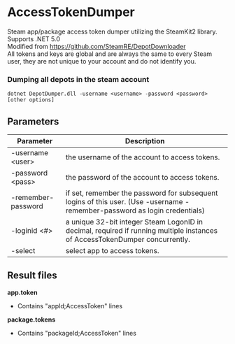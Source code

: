 AccessTokenDumper
===============

Steam app/package access token dumper utilizing the SteamKit2 library. Supports .NET 5.0  
Modified from https://github.com/SteamRE/DepotDownloader  
All tokens and keys are global and are always the same to every Steam user, they are not unique to your account and do not identify you.  

### Dumping all depots in the steam account
```
dotnet DepotDumper.dll -username <username> -password <password> [other options]
```

## Parameters

Parameter | Description
--------- | -----------
-username \<user>		| the username of the account to access tokens.
-password \<pass>		| the password of the account to access tokens.
-remember-password		| if set, remember the password for subsequent logins of this user. (Use -username <username> -remember-password as login credentials)
-loginid \<#>			| a unique 32-bit integer Steam LogonID in decimal, required if running multiple instances of AccessTokenDumper concurrently. 
-select                 | select app to access tokens.
## Result files
**app.token**
* Contains "appId;AccessToken" lines

**package.tokens**
* Contains "packageId;AccessToken" lines

